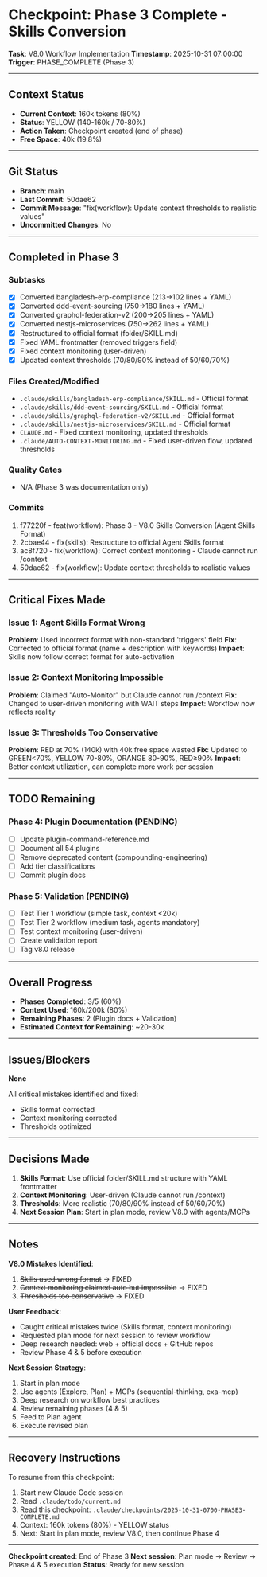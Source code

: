 # Checkpoint: Phase 3 Complete - Skills Conversion

**Task**: V8.0 Workflow Implementation
**Timestamp**: 2025-10-31 07:00:00
**Trigger**: PHASE_COMPLETE (Phase 3)

---

## Context Status

- **Current Context**: 160k tokens (80%)
- **Status**: YELLOW (140-160k / 70-80%)
- **Action Taken**: Checkpoint created (end of phase)
- **Free Space**: 40k (19.8%)

---

## Git Status

- **Branch**: main
- **Last Commit**: 50dae62
- **Commit Message**: "fix(workflow): Update context thresholds to realistic values"
- **Uncommitted Changes**: No

---

## Completed in Phase 3

### Subtasks
- [x] Converted bangladesh-erp-compliance (213→102 lines + YAML)
- [x] Converted ddd-event-sourcing (750→180 lines + YAML)
- [x] Converted graphql-federation-v2 (200→205 lines + YAML)
- [x] Converted nestjs-microservices (750→262 lines + YAML)
- [x] Restructured to official format (folder/SKILL.md)
- [x] Fixed YAML frontmatter (removed triggers field)
- [x] Fixed context monitoring (user-driven)
- [x] Updated context thresholds (70/80/90% instead of 50/60/70%)

### Files Created/Modified
- `.claude/skills/bangladesh-erp-compliance/SKILL.md` - Official format
- `.claude/skills/ddd-event-sourcing/SKILL.md` - Official format
- `.claude/skills/graphql-federation-v2/SKILL.md` - Official format
- `.claude/skills/nestjs-microservices/SKILL.md` - Official format
- `CLAUDE.md` - Fixed context monitoring, updated thresholds
- `.claude/AUTO-CONTEXT-MONITORING.md` - Fixed user-driven flow, updated thresholds

### Quality Gates
- N/A (Phase 3 was documentation only)

### Commits
1. f77220f - feat(workflow): Phase 3 - V8.0 Skills Conversion (Agent Skills Format)
2. 2cbae44 - fix(skills): Restructure to official Agent Skills format
3. ac8f720 - fix(workflow): Correct context monitoring - Claude cannot run /context
4. 50dae62 - fix(workflow): Update context thresholds to realistic values

---

## Critical Fixes Made

### Issue 1: Agent Skills Format Wrong
**Problem**: Used incorrect format with non-standard 'triggers' field
**Fix**: Corrected to official format (name + description with keywords)
**Impact**: Skills now follow correct format for auto-activation

### Issue 2: Context Monitoring Impossible
**Problem**: Claimed "Auto-Monitor" but Claude cannot run /context
**Fix**: Changed to user-driven monitoring with WAIT steps
**Impact**: Workflow now reflects reality

### Issue 3: Thresholds Too Conservative
**Problem**: RED at 70% (140k) with 40k free space wasted
**Fix**: Updated to GREEN<70%, YELLOW 70-80%, ORANGE 80-90%, RED≥90%
**Impact**: Better context utilization, can complete more work per session

---

## TODO Remaining

### Phase 4: Plugin Documentation (PENDING)
- [ ] Update plugin-command-reference.md
- [ ] Document all 54 plugins
- [ ] Remove deprecated content (compounding-engineering)
- [ ] Add tier classifications
- [ ] Commit plugin docs

### Phase 5: Validation (PENDING)
- [ ] Test Tier 1 workflow (simple task, context <20k)
- [ ] Test Tier 2 workflow (medium task, agents mandatory)
- [ ] Test context monitoring (user-driven)
- [ ] Create validation report
- [ ] Tag v8.0 release

---

## Overall Progress

- **Phases Completed**: 3/5 (60%)
- **Context Used**: 160k/200k (80%)
- **Remaining Phases**: 2 (Plugin docs + Validation)
- **Estimated Context for Remaining**: ~20-30k

---

## Issues/Blockers

**None**

All critical mistakes identified and fixed:
- Skills format corrected
- Context monitoring corrected
- Thresholds optimized

---

## Decisions Made

1. **Skills Format**: Use official folder/SKILL.md structure with YAML frontmatter
2. **Context Monitoring**: User-driven (Claude cannot run /context)
3. **Thresholds**: More realistic (70/80/90% instead of 50/60/70%)
4. **Next Session Plan**: Start in plan mode, review V8.0 with agents/MCPs

---

## Notes

**V8.0 Mistakes Identified**:
1. ~~Skills used wrong format~~ → FIXED
2. ~~Context monitoring claimed auto but impossible~~ → FIXED
3. ~~Thresholds too conservative~~ → FIXED

**User Feedback**:
- Caught critical mistakes twice (Skills format, context monitoring)
- Requested plan mode for next session to review workflow
- Deep research needed: web + official docs + GitHub repos
- Review Phase 4 & 5 before execution

**Next Session Strategy**:
1. Start in plan mode
2. Use agents (Explore, Plan) + MCPs (sequential-thinking, exa-mcp)
3. Deep research on workflow best practices
4. Review remaining phases (4 & 5)
5. Feed to Plan agent
6. Execute revised plan

---

## Recovery Instructions

To resume from this checkpoint:
1. Start new Claude Code session
2. Read `.claude/todo/current.md`
3. Read this checkpoint: `.claude/checkpoints/2025-10-31-0700-PHASE3-COMPLETE.md`
4. Context: 160k tokens (80%) - YELLOW status
5. Next: Start in plan mode, review V8.0, then continue Phase 4

---

**Checkpoint created**: End of Phase 3
**Next session**: Plan mode → Review → Phase 4 & 5 execution
**Status**: Ready for new session
